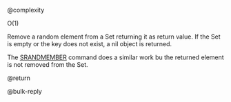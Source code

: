 @complexity

O(1)


Remove a random element from a Set returning it as return value.
If the Set is empty or the key does not exist, a nil object is returned.

The [SRANDMEMBER][1] command does a similar work bu
the returned element is not removed from the Set.

@return

@bulk-reply



[1]: /p/redis/wiki/SrandmemberCommand
[2]: /p/redis/wiki/ReplyTypes
